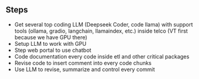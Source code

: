 
## Steps

- Get several top coding LLM (Deepseek Coder, code llama) with support tools (ollama, gradio, langchain, llamaindex, etc.) inside telco (VT first because we have GPU there)
- Setup LLM to work with GPU
- Step web portal to use chatbot
- Code documentation every code inside etl and other critical packages
- Revise code to insert comment into every code chunks
- Use LLM to revise, summarize and control every commit
